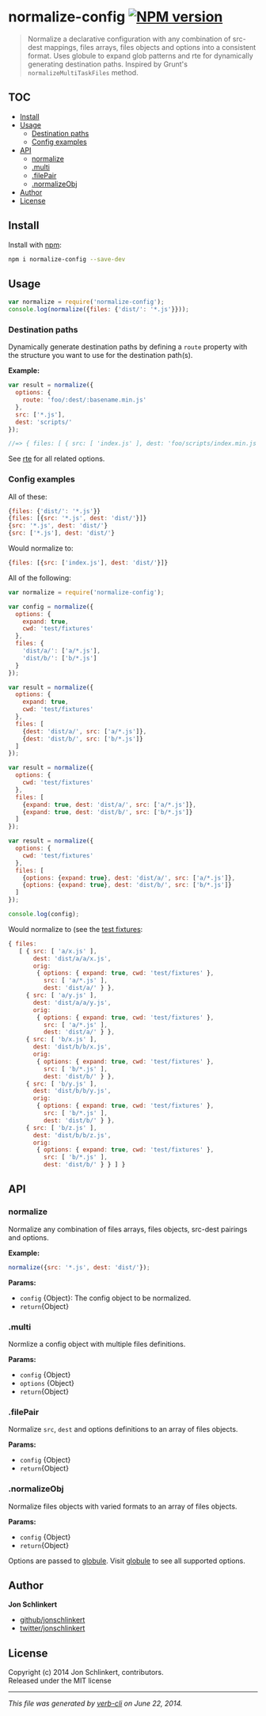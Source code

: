 # normalize-config [![NPM version](https://badge.fury.io/js/normalize-config.png)](http://badge.fury.io/js/normalize-config)

> Normalize a declarative configuration with any combination of src-dest mappings, files arrays, files objects and options into a consistent format. Uses globule to expand glob patterns and rte for dynamically generating destination paths. Inspired by Grunt's `normalizeMultiTaskFiles` method.

## TOC

<!-- toc -->
* [Install](#install)
* [Usage](#usage)
  * [Destination paths](#destination-paths)
  * [Config examples](#config-examples)
* [API](#api)
  * [normalize](#normalize)
  * [.multi](#multi)
  * [.filePair](#filepair)
  * [.normalizeObj](#normalizeobj)
* [Author](#author)
* [License](#license)

<!-- toc stop -->

## Install
Install with [npm](npmjs.org):

```bash
npm i normalize-config --save-dev
```

## Usage

```js
var normalize = require('normalize-config');
console.log(normalize({files: {'dist/': '*.js'}}));
```

### Destination paths

Dynamically generate destination paths by defining a `route` property with the structure you want to use for the destination path(s).

**Example:**

```js
var result = normalize({
  options: {
    route: 'foo/:dest/:basename.min.js'
  },
  src: ['*.js'],
  dest: 'scripts/'
});

//=> { files: [ { src: [ 'index.js' ], dest: 'foo/scripts/index.min.js' } ] }
```

See [rte](https://github.com/jonschlinkert/rte) for all related options.

### Config examples

All of these:

```js
{files: {'dist/': '*.js'}}
{files: [{src: '*.js', dest: 'dist/'}]}
{src: '*.js', dest: 'dist/'}
{src: ['*.js'], dest: 'dist/'}
```

Would normalize to:

```js
{files: [{src: ['index.js'], dest: 'dist/'}]}
```

All of the following:

```js
var normalize = require('normalize-config');

var config = normalize({
  options: {
    expand: true,
    cwd: 'test/fixtures'
  },
  files: {
    'dist/a/': ['a/*.js'],
    'dist/b/': ['b/*.js']
  }
});

var result = normalize({
  options: {
    expand: true,
    cwd: 'test/fixtures'
  },
  files: [
    {dest: 'dist/a/', src: ['a/*.js']},
    {dest: 'dist/b/', src: ['b/*.js']}
  ]
});

var result = normalize({
  options: {
    cwd: 'test/fixtures'
  },
  files: [
    {expand: true, dest: 'dist/a/', src: ['a/*.js']},
    {expand: true, dest: 'dist/b/', src: ['b/*.js']}
  ]
});

var result = normalize({
  options: {
    cwd: 'test/fixtures'
  },
  files: [
    {options: {expand: true}, dest: 'dist/a/', src: ['a/*.js']},
    {options: {expand: true}, dest: 'dist/b/', src: ['b/*.js']}
  ]
});

console.log(config);
```

Would normalize to (see the [test fixtures](./test/fixtures):

```js
{ files:
   [ { src: [ 'a/x.js' ],
       dest: 'dist/a/a/x.js',
       orig:
        { options: { expand: true, cwd: 'test/fixtures' },
          src: [ 'a/*.js' ],
          dest: 'dist/a/' } },
     { src: [ 'a/y.js' ],
       dest: 'dist/a/a/y.js',
       orig:
        { options: { expand: true, cwd: 'test/fixtures' },
          src: [ 'a/*.js' ],
          dest: 'dist/a/' } },
     { src: [ 'b/x.js' ],
       dest: 'dist/b/b/x.js',
       orig:
        { options: { expand: true, cwd: 'test/fixtures' },
          src: [ 'b/*.js' ],
          dest: 'dist/b/' } },
     { src: [ 'b/y.js' ],
       dest: 'dist/b/b/y.js',
       orig:
        { options: { expand: true, cwd: 'test/fixtures' },
          src: [ 'b/*.js' ],
          dest: 'dist/b/' } },
     { src: [ 'b/z.js' ],
       dest: 'dist/b/b/z.js',
       orig:
        { options: { expand: true, cwd: 'test/fixtures' },
          src: [ 'b/*.js' ],
          dest: 'dist/b/' } } ] }
```

## API
### normalize

Normalize any combination of files arrays, files objects,
src-dest pairings and options.

**Example:**

```js
normalize({src: '*.js', dest: 'dist/'});
```

**Params:**

* `config` {Object}: The config object to be normalized.  
* `return`{Object} 


### .multi

Normlize a config object with multiple files definitions.

**Params:**

* `config` {Object} 
* `options` {Object}  
* `return`{Object} 


### .filePair

Normalize `src`, `dest` and options definitions to an array of files objects.

**Params:**

* `config` {Object}  
* `return`{Object} 


### .normalizeObj

Normalize files objects with varied formats to an array of files objects.

**Params:**

* `config` {Object}  
* `return`{Object}

Options are passed to [globule](https://github.com/cowboy/node-globule). Visit [globule](https://github.com/cowboy/node-globule) to see all supported options.


## Author

**Jon Schlinkert**
 
+ [github/jonschlinkert](https://github.com/jonschlinkert)
+ [twitter/jonschlinkert](http://twitter.com/jonschlinkert) 

## License
Copyright (c) 2014 Jon Schlinkert, contributors.  
Released under the MIT license

***

_This file was generated by [verb-cli](https://github.com/assemble/verb-cli) on June 22, 2014._